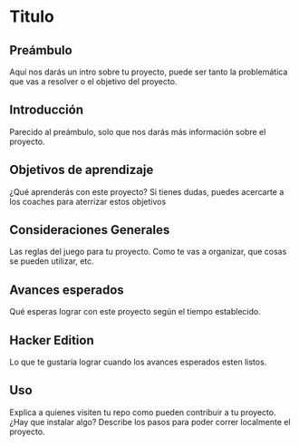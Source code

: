 # Titulo

## Preámbulo
Aquí nos darás un intro sobre tu proyecto, puede ser tanto la problemática que vas a resolver o el objetivo del proyecto. 

## Introducción
Parecido al preámbulo, solo que nos darás más información sobre el proyecto.

## Objetivos de aprendizaje
¿Qué aprenderás con este proyecto? Si tienes dudas, puedes acercarte a los coaches para aterrizar estos objetivos

## Consideraciones Generales
Las reglas del juego para tu proyecto. Como te vas a organizar, que cosas se pueden utilizar, etc.

## Avances esperados
Qué esperas lograr con este proyecto según el tiempo establecido.

## Hacker Edition
Lo que te gustaría lograr cuando los avances esperados esten listos.

## Uso
Explica a quienes visiten tu repo como pueden contribuir a tu proyecto. ¿Hay que instalar algo? Describe los pasos para poder correr localmente el proyecto.


